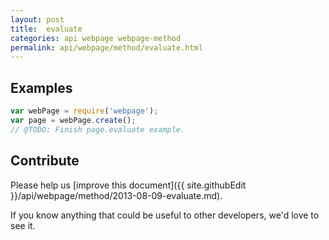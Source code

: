 ```yaml
---
layout: post
title:  evaluate
categories: api webpage webpage-method
permalink: api/webpage/method/evaluate.html
---
```


## Examples

```javascript
var webPage = require('webpage');
var page = webPage.create();
// @TODO: Finish page.evaluate example.
```

## Contribute

Please help us [improve this document]({{ site.githubEdit }}/api/webpage/method/2013-08-09-evaluate.md).

If you know anything that could be useful to other developers, we'd love to see it.


